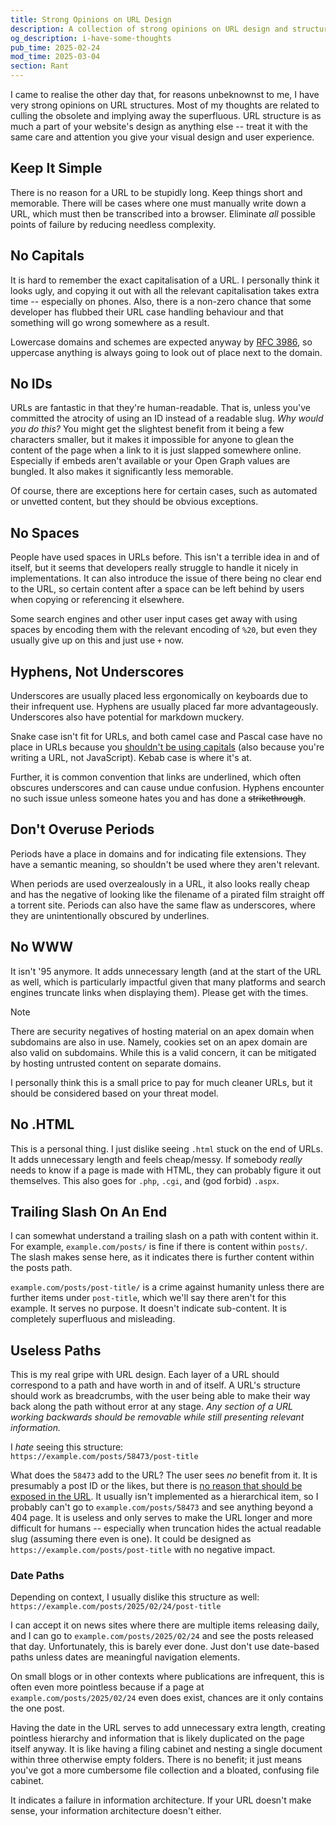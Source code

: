 ```yaml
---
title: Strong Opinions on URL Design
description: A collection of strong opinions on URL design and structure covering topics including use of capitalisation, use of IDs, spaces, hyphens instead of underscores, trailing slashes, hierarchy, and other gripes and particulars I hold.
og_description: i-have-some-thoughts
pub_time: 2025-02-24
mod_time: 2025-03-04
section: Rant
---
```


I came to realise the other day that, for reasons unbeknownst to me, I have very strong opinions on URL structures. Most of my thoughts are related to culling the obsolete and implying away the superfluous. URL structure is as much a part of your website's design as anything else -- treat it with the same care and attention you give your visual design and user experience.

## Keep It Simple

There is no reason for a URL to be stupidly long. Keep things short and memorable. There will be cases where one must manually write down a URL, which must then be transcribed into a browser. Eliminate _all_ possible points of failure by reducing needless complexity.

## No Capitals

It is hard to remember the exact capitalisation of a URL. I personally think it looks ugly, and copying it out with all the relevant capitalisation takes extra time -- especially on phones. Also, there is a non-zero chance that some developer has flubbed their URL case handling behaviour and that something will go wrong somewhere as a result.

Lowercase domains and schemes are expected anyway by [RFC 3986](https://www.rfc-editor.org/rfc/rfc3986), so uppercase anything is always going to look out of place next to the domain.

## No IDs

URLs are fantastic in that they're human-readable. That is, unless you've committed the atrocity of using an ID instead of a readable slug. _Why would you do this?_ You might get the slightest benefit from it being a few characters smaller, but it makes it impossible for anyone to glean the content of the page when a link to it is just slapped somewhere online. Especially if embeds aren't available or your Open Graph values are bungled. It also makes it significantly less memorable.

Of course, there are exceptions here for certain cases, such as automated or unvetted content, but they should be obvious exceptions.

## No Spaces

People have used spaces in URLs before. This isn't a terrible idea in and of itself, but it seems that developers really struggle to handle it nicely in implementations. It can also introduce the issue of there being no clear end to the URL, so certain content after a space can be left behind by users when copying or referencing it elsewhere.

Some search engines and other user input cases get away with using spaces by encoding them with the relevant encoding of `%20`, but even they usually give up on this and just use `+` now.

## Hyphens, Not Underscores

Underscores are usually placed less ergonomically on keyboards due to their infrequent use. Hyphens are usually placed far more advantageously. Underscores also have potential for markdown muckery.

Snake case isn't fit for URLs, and both camel case and Pascal case have no place in URLs because you [shouldn't be using capitals](#no-capitals) (also because you're writing a URL, not JavaScript). Kebab case is where it's at.

Further, it is common convention that links are underlined, which often obscures underscores and can cause undue confusion. Hyphens encounter no such issue unless someone hates you and has done a ~~strikethrough~~.

## Don't Overuse Periods

Periods have a place in domains and for indicating file extensions. They have a semantic meaning, so shouldn't be used where they aren't relevant.

When periods are used overzealously in a URL, it also looks really cheap and has the negative of looking like the filename of a pirated film straight off a torrent site. Periods can also have the same flaw as underscores, where they are unintentionally obscured by underlines.

## No WWW

It isn't '95 anymore. It adds unnecessary length (and at the start of the URL as well, which is particularly impactful given that many platforms and search engines truncate links when displaying them). Please get with the times.

> [!NOTE]
> There are security negatives of hosting material on an apex domain when subdomains are also in use. Namely, cookies set on an apex domain are also valid on subdomains. While this is a valid concern, it can be mitigated by hosting untrusted content on separate domains.
>
> I personally think this is a small price to pay for much cleaner URLs, but it should be considered based on your threat model.

## No .HTML

This is a personal thing. I just dislike seeing `.html` stuck on the end of URLs. It adds unnecessary length and feels cheap/messy. If somebody _really_ needs to know if a page is made with HTML, they can probably figure it out themselves. This also goes for `.php`, `.cgi`, and (god forbid) `.aspx`.

## Trailing Slash On An End

I can somewhat understand a trailing slash on a path with content within it. For example, `example.com/posts/` is fine if there is content within `posts/`. The slash makes sense here, as it indicates there is further content within the posts path.

`example.com/posts/post-title/` is a crime against humanity unless there are further items under `post-title`, which we'll say there aren't for this example. It serves no purpose. It doesn't indicate sub-content. It is completely superfluous and misleading.

## Useless Paths

This is my real gripe with URL design. Each layer of a URL should correspond to a path and have worth in and of itself. A URL's structure should work as breadcrumbs, with the user being able to make their way back along the path without error at any stage. _Any section of a URL working backwards should be removable while still presenting relevant information._

I _hate_ seeing this structure:\
`https://example.com/posts/58473/post-title`

What does the `58473` add to the URL? The user sees _no_ benefit from it. It is presumably a post ID or the likes, but there is [no reason that should be exposed in the URL](#no-ids). It usually isn't implemented as a hierarchical item, so I probably can't go to `example.com/posts/58473` and see anything beyond a 404 page. It is useless and only serves to make the URL longer and more difficult for humans -- especially when truncation hides the actual readable slug (assuming there even is one). It could be designed as `https://example.com/posts/post-title` with no negative impact.

### Date Paths

Depending on context, I usually dislike this structure as well:\
`https://example.com/posts/2025/02/24/post-title`

I can accept it on news sites where there are multiple items releasing daily, and I can go to `example.com/posts/2025/02/24` and see the posts released that day. Unfortunately, this is barely ever done. Just don't use date-based paths unless dates are meaningful navigation elements.

On small blogs or in other contexts where publications are infrequent, this is often even more pointless because if a page at `example.com/posts/2025/02/24` even does exist, chances are it only contains the one post.

Having the date in the URL serves to add unnecessary extra length, creating pointless hierarchy and information that is likely duplicated on the page itself anyway. It is like having a filing cabinet and nesting a single document within three otherwise empty folders. There is no benefit; it just means you've got a more cumbersome file collection and a bloated, confusing file cabinet.

It indicates a failure in information architecture. If your URL doesn't make sense, your information architecture doesn't either.
